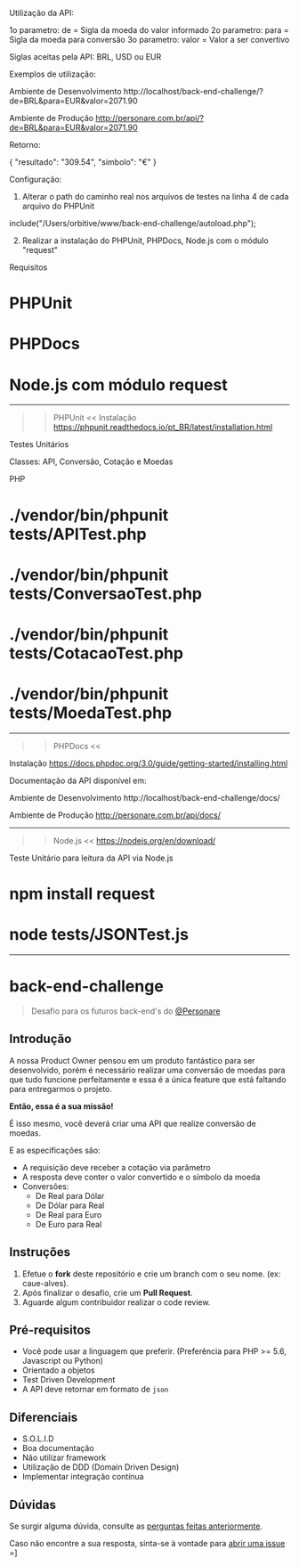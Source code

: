 
Utilização da API:

1o parametro: de    = Sigla da moeda do valor informado
2o parametro: para  = Sigla da moeda para conversão
3o parametro: valor = Valor a ser convertivo

Siglas aceitas pela API: BRL, USD ou EUR

Exemplos de utilização:

Ambiente de Desenvolvimento
http://localhost/back-end-challenge/?de=BRL&para=EUR&valor=2071.90

Ambiente de Produção
http://personare.com.br/api/?de=BRL&para=EUR&valor=2071.90

Retorno:

{
  "resultado": "309.54",
  "simbolo": "€"
}

Configuração:

1) Alterar o path do caminho real nos arquivos de testes na linha 4 de cada arquivo do PHPUnit

include("/Users/orbitive/www/back-end-challenge/autoload.php");

2) Realizar a instalação do PHPUnit, PHPDocs, Node.js com o módulo "request"



Requisitos

# PHPUnit
# PHPDocs
# Node.js com módulo request

-------------------------------------------

>> PHPUnit <<
Instalação
https://phpunit.readthedocs.io/pt_BR/latest/installation.html

Testes Unitários

Classes: API, Conversão, Cotação e Moedas

PHP
# ./vendor/bin/phpunit tests/APITest.php
# ./vendor/bin/phpunit tests/ConversaoTest.php
# ./vendor/bin/phpunit tests/CotacaoTest.php
# ./vendor/bin/phpunit tests/MoedaTest.php

-------------------------------------------

>> PHPDocs <<

Instalação
https://docs.phpdoc.org/3.0/guide/getting-started/installing.html

Documentação da API disponível em:

Ambiente de Desenvolvimento
http://localhost/back-end-challenge/docs/

Ambiente de Produção
http://personare.com.br/api/docs/

-------------------------------------------

>> Node.js <<
https://nodejs.org/en/download/

Teste Unitário para leitura da API via Node.js

# npm install request
# node tests/JSONTest.js

-------------------------------------------















# back-end-challenge

> Desafio para os futuros back-end's do [@Personare](https://github.com/Personare)

## Introdução

A nossa Product Owner pensou em um produto fantástico para ser desenvolvido, porém é necessário realizar uma conversão de moedas para que tudo funcione perfeitamente e essa é a única feature que está faltando para entregarmos o projeto.

**Então, essa é a sua missão!**

É isso mesmo, você deverá criar uma API que realize conversão de moedas. 

E as especificações são:

- A requisição deve receber a cotação via parâmetro
- A resposta deve conter o valor convertido e o símbolo da moeda
- Conversões:
    - De Real para Dólar
    - De Dólar para Real
    - De Real para Euro
    - De Euro para Real

## Instruções

1. Efetue o **fork** deste repositório e crie um branch com o seu nome. (ex: caue-alves).
2. Após finalizar o desafio, crie um **Pull Request**.
3. Aguarde algum contribuidor realizar o code review.

## Pré-requisitos

- Você pode usar a linguagem que preferir. (Preferência para PHP >= 5.6, Javascript ou Python)
- Orientado a objetos
- Test Driven Development
- A API deve retornar em formato de `json`

## Diferenciais

- S.O.L.I.D
- Boa documentação
- Não utilizar framework
- Utilização de DDD (Domain Driven Design)
- Implementar integração contínua

## Dúvidas

Se surgir alguma dúvida, consulte as [perguntas feitas anteriormente](https://github.com/Personare/back-end-challenge/labels/question).

Caso não encontre a sua resposta, sinta-se à vontade para [abrir uma issue](https://github.com/Personare/back-end-challenge/issues/new) =]
